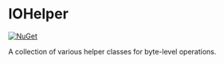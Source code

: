 # IOHelper

[![NuGet](https://img.shields.io/nuget/vpre/AKopetsch.IOHelper)](https://nuget.org/packages/AKopetsch.IOHelper)

A collection of various helper classes for byte-level operations.
